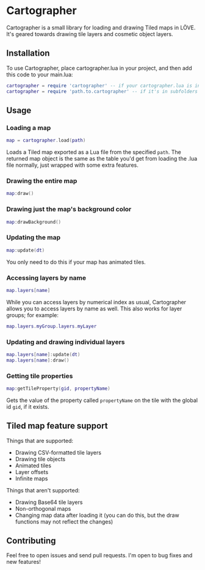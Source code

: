 # Cartographer
Cartographer is a small library for loading and drawing Tiled maps in LÖVE. It's geared towards drawing tile layers and cosmetic object layers.

## Installation
To use Cartographer, place cartographer.lua in your project, and then add this code to your main.lua:
```lua
cartographer = require 'cartographer' -- if your cartographer.lua is in the root directory
cartographer = require 'path.to.cartographer' -- if it's in subfolders
```

## Usage

### Loading a map
```lua
map = cartographer.load(path)
```
Loads a Tiled map exported as a Lua file from the specified `path`. The returned map object is the same as the table you'd get from loading the .lua file normally, just wrapped with some extra features.

### Drawing the entire map
```lua
map:draw()
```

### Drawing just the map's background color
```lua
map:drawBackground()
```

### Updating the map
```lua
map:update(dt)
```
You only need to do this if your map has animated tiles.

### Accessing layers by name
```lua
map.layers[name]
```
While you can access layers by numerical index as usual, Cartographer allows you to access layers by name as well. This also works for layer groups; for example:
```lua
map.layers.myGroup.layers.myLayer
```

### Updating and drawing individual layers
```lua
map.layers[name]:update(dt)
map.layers[name]:draw()
```

### Getting tile properties
```lua
map:getTileProperty(gid, propertyName)
```
Gets the value of the property called `propertyName` on the tile with the global id `gid`, if it exists.

## Tiled map feature support
Things that are supported:
- Drawing CSV-formatted tile layers
- Drawing tile objects
- Animated tiles
- Layer offsets
- Infinite maps

Things that aren't supported:
- Drawing Base64 tile layers
- Non-orthogonal maps
- Changing map data after loading it (you can do this, but the draw functions may not reflect the changes)

## Contributing
Feel free to open issues and send pull requests. I'm open to bug fixes and new features!
